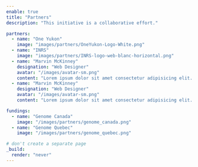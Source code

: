 ```yaml
---
enable: true
title: "Partners"
description: "This initiative is a collaborative effort."

partners:
  - name: "One Yukon"
    image: "images/partners/OneYukon-Logo-White.png"
  - name: "INRS"
    image: "images/partners/INRS-logo-web-blanc-horizontal.png"
  - name: "Marvin McKinney"
    designation: "Web Designer"
    avatar: "/images/avatar-sm.png"
    content: "Lorem ipsum dolor sit amet consectetur adipisicing elit. Qui iusto illo molestias, assumenda expedita commodi inventore non itaque molestiae voluptatum dolore, facilis sapiente, repellat veniam."
  - name: "Marvin McKinney"
    designation: "Web Designer"
    avatar: "/images/avatar-sm.png"
    content: "Lorem ipsum dolor sit amet consectetur adipisicing elit. Qui iusto illo molestias, assumenda expedita commodi inventore non itaque molestiae voluptatum dolore, facilis sapiente, repellat veniam."

fundings:
  - name: "Genome Canada"
    image: "/images/partners/genome_canada.png"
  - name: "Genome Quebec"
    image: "/images/partners/genome_quebec.png"

# don't create a separate page
_build:
  render: "never"
---
```

